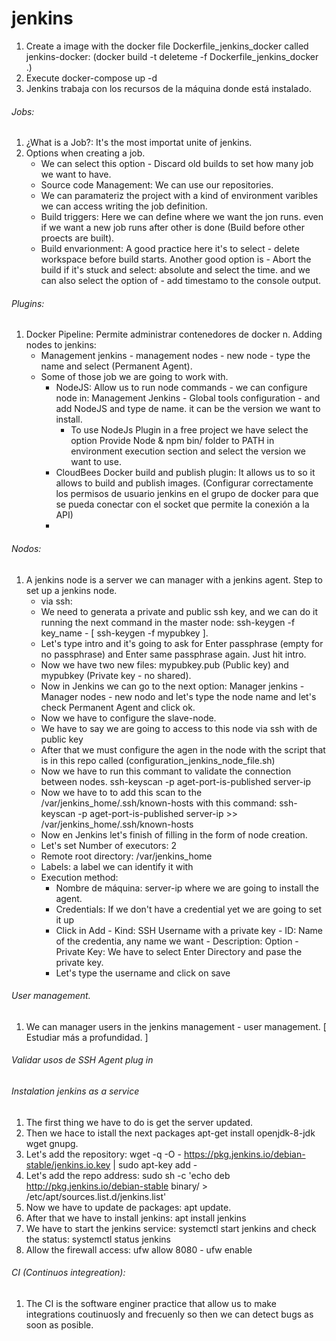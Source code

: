 # jenkins
1. Create a image with the docker file Dockerfile_jenkins_docker called jenkins-docker: (docker build -t deleteme -f Dockerfile_jenkins_docker .)
2. Execute docker-compose up -d
3. Jenkins trabaja con los recursos de la máquina donde está instalado.

###### Jobs:
1. ¿What is a Job?: It's the most importat unite of jenkins.
2. Options when creating a job.
	- We can select this option - Discard old builds to set how many job we want to have.
	- Source code Management: We can use our repositories.
	- We can paramateriz the project with a kind of environment varibles we can access writing the job definition.
	- Build triggers: Here we can define where we want the jon runs. even if we want a new job runs after other is done (Build before other proects are built).
	- Build envarionment: A good practice here it's to select - delete workspace before build starts. Another good option is - Abort the build if it's stuck and select: absolute and select the time. and we can also select the option of - add timestamo to the console output.

###### Plugins:
1. Docker Pipeline: Permite administrar contenedores de docker
n. Adding nodes to jenkins:
	- Management jenkins - management nodes - new node - type the name and select (Permanent Agent).
	- Some of those job we are going to work with.
		- NodeJS: Allow us to run node commands - we can configure node in: Management Jenkins - Global tools configuration - and add NodeJS and type de name. it can be the version we want to install. 
			- To use NodeJs Plugin in a free project we have select the option Provide Node & npm bin/ folder to PATH in environment execution section and select the version we want to use.
		- CloudBees Docker build and publish plugin: It allows us to so it allows to build and publish images. (Configurar correctamente los permisos de usuario jenkins en el grupo de docker para que se pueda conectar con el socket que permite la conexión a la API)
		-

###### Nodos:
1. A jenkins node is a server we can manager with a jenkins agent. Step to set up a jenkins node.
	- via ssh:
	- We need to generata a private and public ssh key, and we can do it running the next command in the master node: ssh-keygen -f key_name - [ ssh-keygen -f mypubkey ].
	- Let's type intro and it's going to ask for Enter passphrase (empty for no passphrase) and Enter same passphrase again. Just hit intro.
	- Now we have two new files: mypubkey.pub (Public key) and mypubkey (Private key - no shared).
	- Now in Jenkins we can go to the next option: Manager jenkins - Manager nodes - new nodo and let's type the node name and let's check Permanent Agent and click ok.
	-	Now we have to configure the slave-node.
	-	We have to say we are going to access to this node via ssh with de public key
	-	After that we must configure the agen in the node with the script that is in this repo called (configuration_jenkins_node_file.sh)
	-	Now we have to run this commant to validate the connection between nodes. ssh-keyscan -p aget-port-is-published server-ip
	-	Now we have to to add this scan to the /var/jenkins_home/.ssh/known-hosts with this command: ssh-keyscan -p aget-port-is-published server-ip >> /var/jenkins_home/.ssh/known-hosts
	-	Now en Jenkins let's finish of filling in the form of node creation.
	-	Let's set Number of executors: 2
	-	Remote root directory: /var/jenkins_home
	-	Labels: a label we can identify it with
	- Execution method: 
		- Nombre de máquina: server-ip where we are going to install the agent.
		-	Credentials: If we don't have a credential yet we are going to set it up
		-	Click in Add - Kind: SSH Username with a private key - ID: Name of the credentia, any name we want - Description: Option - Private Key: We have to select Enter Directory and pase the private key.
		-	Let's type the username and click on save

###### User management.
1. We can manager users in the jenkins management - user management. [ Estudiar más a profundidad. ]

###### Validar usos de SSH Agent plug in

###### Instalation jenkins as a service
1. The first thing we have to do is get the server updated.
2. Then we hace to istall the next packages apt-get install openjdk-8-jdk wget gnupg.
3. Let's add the repository: wget -q -O - https://pkg.jenkins.io/debian-stable/jenkins.io.key | sudo apt-key add -
4. Let's add the repo address: sudo sh -c 'echo deb http://pkg.jenkins.io/debian-stable binary/ > /etc/apt/sources.list.d/jenkins.list'
5. Now we have to update de packages: apt update.
6. After that we have to install jenkins: apt install jenkins
7. We have to start the jenkins service: systemctl start jenkins and check the status: systemctl status jenkins
8. Allow the firewall access: ufw allow 8080 - ufw enable

###### CI (Continuos integreation):
1. The CI is the software enginer practice that allow us to make integrations coutinuosly and frecuenly so then we can detect bugs as soon as posible.



